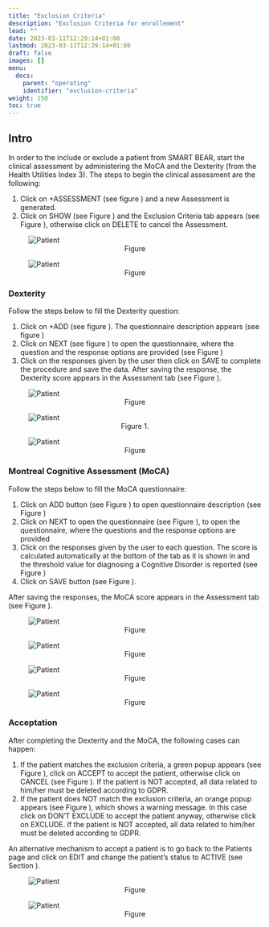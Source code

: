```yaml
---
title: "Exclusion Criteria"
description: "Exclusion Criteria for enrollement"
lead: ""
date: 2023-03-11T12:29:14+01:00
lastmod: 2023-03-11T12:29:14+01:00
draft: false
images: []
menu:
  docs:
    parent: "operating"
    identifier: "exclusion-criteria"
weight: 150
toc: true
---
```


## Intro

In order to the include or exclude a patient from SMART BEAR, start the clinical assessment by administering the MoCA and the Dexterity (from the Health Utilities Index 3). The steps to begin the clinical assessment are the following:

1.	Click on +ASSESSMENT (see figure ) and a new Assessment is generated. 
2.	Click on SHOW (see Figure ) and the Exclusion Criteria tab appears (see Figure ), otherwise click on DELETE to cancel the Assessment.


<figure id="Pic_56" >
<img src="images/Pic_56.png" alt="Patient">
<figcaption style="text-align:center">Figure  </figcaption>
</figure>


<figure id="Pic_57" >
<img src="images/Pic_56.png" alt="Patient">
<figcaption style="text-align:center">Figure  </figcaption>
</figure>

### Dexterity


Follow the steps below to fill the Dexterity question:
1.	Click on +ADD (see figure ). The questionnaire description appears (see figure )
2.	Click on NEXT (see figure ) to open the questionnaire, where the question and the response options are provided (see Figure )
3.	Click on the responses given by the user then click on SAVE to complete the procedure and save the data.
After saving the response, the Dexterity score appears in the Assessment tab (see Figure ).


<figure id="Pic_59" >
<img src="images/Pic_59.png" alt="Patient">
<figcaption style="text-align:center">Figure  </figcaption>
</figure>



<figure id="Pic_60" >
<img src="images/Pic_60.png" alt="Patient">
<figcaption style="text-align:center">Figure 1. </figcaption>
</figure>



<figure id="Pic_60a" >
<img src="images/Pic_60a.png" alt="Patient">
<figcaption style="text-align:center">Figure  </figcaption>
</figure>

### Montreal Cognitive Assessment (MoCA)

Follow the steps below to fill the MoCA questionnaire:

1.	Click on ADD button (see Figure )  to open questionnaire description (see Figure )
2.	Click on NEXT to open the questionnaire (see Figure ), to open the questionnaire, where the questions and the response options are provided 
3.	Click on the responses given by the user to each question. The score is calculated automatically at the bottom of the tab as it is shown in and the threshold value for diagnosing a Cognitive Disorder is reported (see Figure )
4.	Click on SAVE button (see Figure ). 

After saving the responses, the MoCA score appears in the Assessment tab (see Figure  ).


<figure id="Pic_61" >
<img src="images/Pic_61.png" alt="Patient">
<figcaption style="text-align:center">Figure  </figcaption>
</figure>


<figure id="Pic_63" >
<img src="images/Pic_63.png" alt="Patient">
<figcaption style="text-align:center">Figure </figcaption>
</figure>


<figure id="Pic_64" >
<img src="images/Pic_64.png" alt="Patient">
<figcaption style="text-align:center">Figure </figcaption>
</figure>


<figure id="Pic_65" >
<img src="images/Pic_65.png" alt="Patient">
<figcaption style="text-align:center">Figure </figcaption>
</figure>



### Acceptation

After completing the Dexterity and the MoCA, the following cases can happen:
1.	If the patient matches the exclusion criteria, a green popup appears (see Figure ), click on ACCEPT to accept the patient, otherwise click on CANCEL (see Figure ). If the patient is NOT accepted, all data related to him/her must be deleted according to GDPR. 
2.	If the patient does NOT match the exclusion criteria, an orange popup appears (see Figure ), which shows a warning message. In this case click on DON’T EXCLUDE to accept the patient anyway, otherwise click on EXCLUDE. If the patient is NOT accepted, all data related to him/her must be deleted according to GDPR.


An alternative mechanism to accept a patient is to go back to the Patients page and click on EDIT and change the patient’s status to ACTIVE (see Section ). 

<figure id="Pic_66" >
<img src="images/Pic_66.png" alt="Patient">
<figcaption style="text-align:center">Figure </figcaption>
</figure>



<figure id="Pic_67" >
<img src="images/Pic_67.png" alt="Patient">
<figcaption style="text-align:center">Figure </figcaption>
</figure>